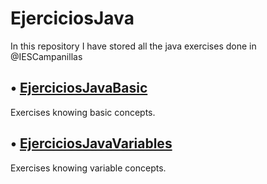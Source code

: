 # EjerciciosJava
 In this repository I have stored all the java exercises done in @IESCampanillas

## • [EjerciciosJavaBasic](https://github.com/FESEVA/EjerciciosJava/blob/main/EjerciciosJavaBasic/ReadmeJavaBasic.md)
Exercises knowing basic concepts.


## • [EjerciciosJavaVariables](https://github.com/FESEVA/EjerciciosJava/blob/main/EjerciciosJavaVariables/ReadmeJavaVariables.md)
Exercises knowing variable concepts.
